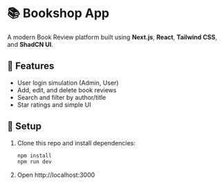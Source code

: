 # 📚 Bookshop App

A modern Book Review platform built using **Next.js**, **React**, **Tailwind CSS**, and **ShadCN UI**.

## 🧩 Features
- User login simulation (Admin, User)
- Add, edit, and delete book reviews
- Search and filter by author/title
- Star ratings and simple UI

## 🚀 Setup
1. Clone this repo and install dependencies:
   ```bash
   npm install
   npm run dev
   ```
2. Open http://localhost:3000
